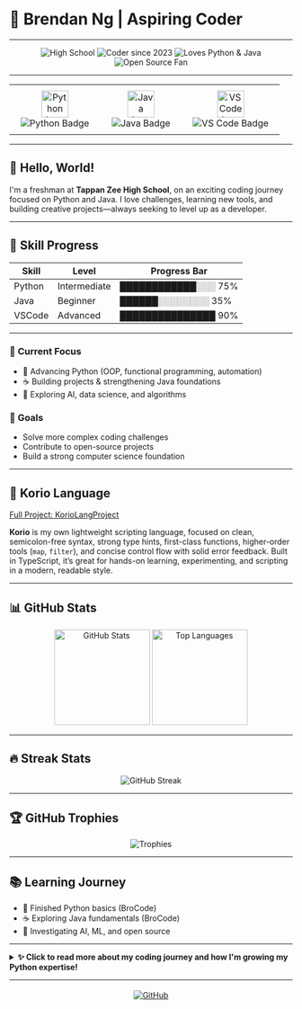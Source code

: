 # 🌟 Brendan Ng | **Aspiring Coder**

---

<p align="center">
  <img src="https://img.shields.io/badge/HighSchooler-Tappan%20Zee-8e44ad?style=for-the-badge" alt="High School" />
  <img src="https://img.shields.io/badge/Coder%20since-2023-e67e22?style=for-the-badge" alt="Coder since 2023" />
  <img src="https://img.shields.io/badge/Loves-Python_&_Java-16a085?style=for-the-badge" alt="Loves Python & Java" />
  <img src="https://img.shields.io/badge/Open_Source-Fan%20in%20training-27ae60?style=for-the-badge" alt="Open Source Fan" />
</p>

---

<table align="center">
  <tr>
    <td align="center" style="padding: 10px 20px;">
      <img src="https://cdn.jsdelivr.net/gh/devicons/devicon/icons/python/python-original.svg" width="48" height="48" alt="Python Icon" /><br />
      <img src="https://img.shields.io/badge/Python-Enthusiast-ffd343?style=for-the-badge&logo=python&logoColor=white" alt="Python Badge" />
    </td>
    <td align="center" style="padding: 10px 20px;">
      <img src="https://cdn.jsdelivr.net/gh/devicons/devicon/icons/java/java-original.svg" width="48" height="48" alt="Java Icon" /><br />
      <img src="https://img.shields.io/badge/Java-Learning-f87171?style=for-the-badge&logo=java&logoColor=white" alt="Java Badge" />
    </td>
    <td align="center" style="padding: 10px 20px;">
      <img src="https://cdn.jsdelivr.net/gh/devicons/devicon/icons/vscode/vscode-original.svg" width="48" height="48" alt="VS Code Icon" /><br />
      <img src="https://img.shields.io/badge/VSCode-Power_User-66cdf1?style=for-the-badge&logo=visual-studio-code&logoColor=white" alt="VS Code Badge" />
    </td>
  </tr>
</table>

---

## 👋 **Hello, World!**

I'm a freshman at **Tappan Zee High School**, on an exciting coding journey focused on Python and Java. I love challenges, learning new tools, and building creative projects—always seeking to level up as a developer.

---

## 🧰 **Skill Progress**
| Skill   | Level        | Progress Bar            |
|---------|--------------|------------------------|
| Python  | Intermediate | ████████████░░░ 75%    |
| Java    | Beginner     | ██████░░░░░░░░ 35%     |
| VSCode  | Advanced     | ███████████████ 90%    |

---

### 🚀 **Current Focus**
- 🐍 Advancing Python (OOP, functional programming, automation)
- ☕ Building projects & strengthening Java foundations
- 🤖 Exploring AI, data science, and algorithms

### 🎯 **Goals**
- Solve more complex coding challenges
- Contribute to open-source projects
- Build a strong computer science foundation

---

## 📂 **Korio Language**

[Full Project: KorioLangProject](https://github.com/BrendanNg8/KorioLangProject)

**Korio** is my own lightweight scripting language, focused on clean, semicolon-free syntax, strong type hints, first-class functions, higher-order tools (`map`, `filter`), and concise control flow with solid error feedback. Built in TypeScript, it’s great for hands-on learning, experimenting, and scripting in a modern, readable style.

---

## 📊 **GitHub Stats**

<div align="center">
  <img src="https://github-readme-stats.vercel.app/api?username=BrendanNg8&show_icons=true&theme=radical" alt="GitHub Stats" height="170"/>
  <img src="https://github-readme-stats.vercel.app/api/top-langs/?username=BrendanNg8&layout=compact&theme=radical" alt="Top Languages" height="170"/>
</div>

---

## 🔥 **Streak Stats**

<div align="center">
  <img src="https://github-readme-streak-stats.herokuapp.com/?user=BrendanNg8&theme=gruvbox_duo" alt="GitHub Streak"/>
</div>

---

## 🏆 **GitHub Trophies**

<div align="center">
  <img src="https://github-profile-trophy.vercel.app/?username=BrendanNg8&theme=gruvbox&column=7" alt="Trophies">
</div>

---

## 📚 **Learning Journey**

- 🐍 Finished Python basics (BroCode)
- ☕ Exploring Java fundamentals (BroCode)
- 🧠 Investigating AI, ML, and open source

---

<details>
  <summary><b>✨ Click to read more about my coding journey and how I'm growing my Python expertise!</b></summary>
  
  ### How I'm Improving My Python Expertise

  - Practicing object-oriented programming, decorators, and writing modular code
  - Building real-world mini-projects (games, tools, automation)
  - Taking on coding challenges (LeetCode, HackerRank)
  - Learning best practices (style, documentation, testing)
  - Exploring advanced libraries (e.g., `pandas`, `matplotlib`)
  - Sharing/organizing projects with Git & GitHub
  - Developing open source habits and reading others' code
  - Experimenting with AI/ML toolkits using Python foundations

  I aim to reach "Advanced" by contributing to real repositories and crafting bigger, collaborative projects!
</details>

---

<div align="center" style="margin-top: 18px;">
  <a href="https://github.com/BrendanNg8" target="_blank">
    <img src="https://img.shields.io/badge/GitHub-Follow-1e90ff?style=for-the-badge&logo=github" alt="GitHub">
  </a>
</div>

